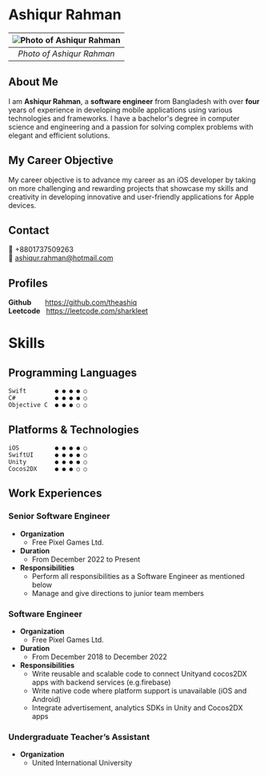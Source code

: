 # Ashiqur Rahman

| ![Photo of Ashiqur Rahman](https://avatars.githubusercontent.com/u/145163861) | 
|:--:| 
| *Photo of Ashiqur Rahman* |


## About Me
I am **Ashiqur Rahman**, a **software engineer** from Bangladesh with over **four** years of experience in developing mobile applications using various technologies and frameworks. I have a bachelor's degree in computer science and engineering and a passion for solving complex problems with elegant and efficient solutions.

## My Career Objective
My career objective is to advance my career as an iOS developer by taking on more challenging and rewarding projects that showcase my skills and creativity in developing innovative and user-friendly applications for Apple devices.

## Contact
📱 +8801737509263  
📨 ashiqur.rahman@hotmail.com  

## Profiles
 **Github** &nbsp;&nbsp;&nbsp;&nbsp;&nbsp; https://github.com/theashiq  
 **Leetcode** &nbsp; https://leetcode.com/sharkleet  


# Skills

## Programming Languages 
```
Swift        ● ● ● ● ○
C#           ● ● ● ● ○
Objective C  ● ● ● ○ ○
```

## Platforms & Technologies 
```
iOS          ● ● ● ● ○
SwiftUI      ● ● ● ● ○
Unity        ● ● ● ● ○
Cocos2DX     ● ● ● ○ ○
```

## Work Experiences

### Senior Software Engineer

- **Organization**
    - Free Pixel Games Ltd.
- **Duration**
    - From December 2022 to Present
- **Responsibilities**
    - Perform all responsibilities as a Software Engineer as mentioned below
    - Manage and give directions to junior team members

### Software Engineer
- **Organization**
    - Free Pixel Games Ltd.
- **Duration**
    - From December 2018 to December 2022
- **Responsibilities**
    - Write reusable and scalable code to connect Unityand cocos2DX apps with backend services (e.g.firebase)
    - Write native code where platform support is unavailable (iOS and Android)
    - Integrate advertisement, analytics SDKs in Unity and Cocos2DX apps
### Undergraduate Teacher’s Assistant
- **Organization**
    - United International University
